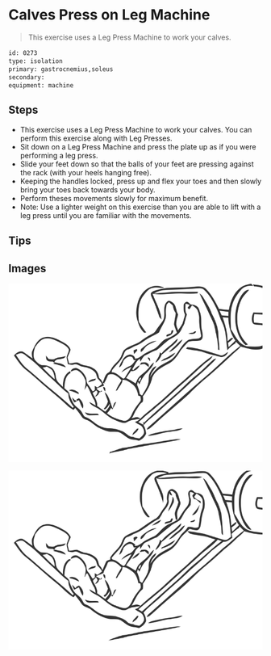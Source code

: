 # Calves Press on Leg Machine
> This exercise uses a Leg Press Machine to work your calves.

``` 
id: 0273 
type: isolation 
primary: gastrocnemius,soleus 
secondary:  
equipment: machine 
``` 

## Steps

 - This exercise uses a Leg Press Machine to work your calves. You can perform this exercise along with Leg Presses.
 - Sit down on a Leg Press Machine and press the plate up as if you were performing a leg press.
 - Slide your feet down so that the balls of your feet are pressing against the rack (with your heels hanging free).
 - Keeping the handles locked, press up and flex your toes and then slowly bring your toes back towards your body.
 - Perform theses movements slowly for maximum benefit.
 - Note: Use a lighter weight on this exercise than you are able to lift with a leg press until you are familiar with the movements.

## Tips


## Images

![](./../svg/0273-relaxation.svg)

![](./../svg/0273-tension.svg)
